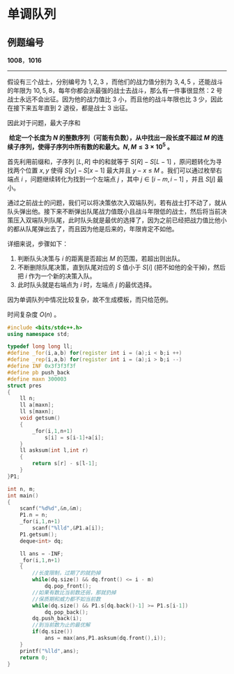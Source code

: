 # 单调队列

## 例题编号

**1008**，**1016**

------

假设有三个战士，分别编号为 $1,2,3$ ，而他们的战力值分别为 $3,4,5$ ，还能战斗的年限为 $10,5,8$，每年你都会派最强的战士去战斗，那么有一件事很显然：$2$ 号战士永远不会出征。因为他的战力值比 $3$ 小，而且他的战斗年限也比 $3$ 少，因此在接下来五年直到 $2$ 退役，都是战士 $3$ 出征。



因此对于问题，最大子序和

​	**给定一个长度为 $N$ 的整数序列（可能有负数），从中找出一段长度不超过 $M$ 的连续子序列，使得子序列中所有数的和最大。$N,M≤3×10^5$ 。**

首先利用前缀和，子序列 $[L,R]$ 中的和就等于 $S[R]-S[L-1]$ ，原问题转化为寻找两个位置 $x,y$ 使得 $S[y]-S[x-1]$ 最大并且 $y-x$ ≤ $M$ 。我们可以通过枚举右端点 $i$ ，问题继续转化为找到一个左端点 $j$ ，其中 $j\in [i-m,i-1]$ ，并且 $S[j]$ 最小。

通过之前战士的问题，我们可以将决策依次入双端队列，若有战士打不动了，就从队头弹出他。接下来不断弹出队尾战力值既小且战斗年限低的战士，然后将当前决策压入双端队列队尾，此时队头就是最优的选择了，因为之前已经把战力值比他小的都从队尾弹出去了，而且因为他是后来的，年限肯定不如他。

详细来说，步骤如下：

1. 判断队头决策与 $i$ 的距离是否超出 $M$ 的范围，若超出则出队。
2. 不断删除队尾决策，直到队尾对应的 $S$ 值小于 $S[i]$ (把不如他的全干掉)，然后把 $i$ 作为一个新的决策入队。
3. 此时队头就是右端点为 $i$ 时，左端点 $j$ 的最优选择。

因为单调队列中情况比较复杂，故不生成模板，而只给范例。

时间复杂度 $O(n)$ 。

```c++
#include <bits/stdc++.h>
using namespace std;

typedef long long ll;
#define _for(i,a,b) for(register int i = (a);i < b;i ++)
#define _rep(i,a,b) for(register int i = (a);i > b;i --)
#define INF 0x3f3f3f3f
#define pb push_back
#define maxn 300003 
struct pres
{
	ll n;
	ll a[maxn];
	ll s[maxn];
	void getsum()
	{
		_for(i,1,n+1)
			s[i] = s[i-1]+a[i];
	}
	ll asksum(int l,int r)
	{
		return s[r] - s[l-1];
	}
}P1;

int n, m;
int main()
{
	scanf("%d%d",&n,&m);
	P1.n = n;
	_for(i,1,n+1)
		scanf("%lld",&P1.a[i]);
	P1.getsum();
	deque<int> dq;

	ll ans = -INF;
	_for(i,1,n+1)
	{
		//长度限制，过期了的就扔掉 
		while(dq.size() && dq.front() <= i - m)
			dq.pop_front();
		//如果有数比当前数还弱，那就扔掉
		//保质期和威力都不如当前数 
		while(dq.size() && P1.s[dq.back()-1] >= P1.s[i-1])
			dq.pop_back();
		dq.push_back(i);
		//到当前数为止的最优解 
		if(dq.size()) 
			ans = max(ans,P1.asksum(dq.front(),i));
	}
	printf("%lld",ans);
	return 0;
}
```

